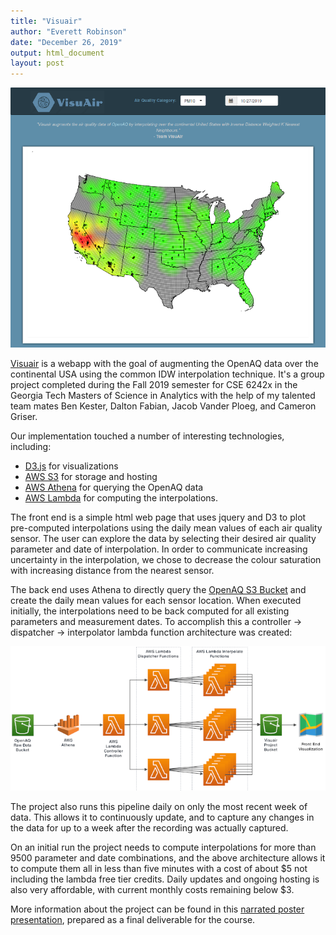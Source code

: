 ```yaml
---
title: "Visuair"
author: "Everett Robinson"
date: "December 26, 2019"
output: html_document
layout: post
---
```


[![visuair](/img/visuair.png)](http://visuair.s3-website-us-east-1.amazonaws.com/)

[Visuair](http://visuair.s3-website-us-east-1.amazonaws.com/) is a webapp with the goal of augmenting the OpenAQ data over the continental USA using the common IDW interpolation technique. It's a group project completed during the Fall 2019 semester for CSE 6242x in the Georgia Tech Masters of Science in Analytics with the help of my talented team mates Ben Kester, Dalton Fabian, Jacob Vander Ploeg, and Cameron Griser.

Our implementation touched a number of interesting technologies, including:
* [D3.js](https://d3js.org/) for visualizations
* [AWS S3](https://aws.amazon.com/s3/) for storage and hosting
* [AWS Athena](https://aws.amazon.com/athena/) for querying the OpenAQ data 
* [AWS Lambda](https://aws.amazon.com/lambda/) for computing the interpolations.

The front end is a simple html web page that uses jquery and D3 to plot pre-computed interpolations using the daily mean values of each air quality sensor. The user can explore the data by selecting their desired air quality parameter and date of interpolation. In order to communicate increasing uncertainty in the interpolation, we chose to decrease the colour saturation with increasing distance from the nearest sensor.

The back end uses Athena to directly query the [OpenAQ S3 Bucket](https://openaq-fetches.s3.amazonaws.com/index.html) and create the daily mean values for each sensor location. When executed initially, the interpolations need to be back computed for all existing parameters and measurement dates. To accomplish this a controller -> dispatcher -> interpolator lambda function architecture was created:

![lambda_arch](/img/2019-12-26-visuair/Visuair_Backend.png)

The project also runs this pipeline daily on only the most recent week of data. This allows it to continuously update, and to capture any changes in the data for up to a week after the recording was actually captured.

On an initial run the project needs to compute interpolations for more than 9500 parameter and date combinations, and the above architecture allows it to compute them all in less than five minutes with a cost of about $5 not including the lambda free tier credits. Daily updates and ongoing hosting is also very affordable, with current monthly costs remaining below $3.

More information about the project can be found in this [narrated poster presentation](https://www.youtube.com/watch?v=QflUNnPgxm4), prepared as a final deliverable for the course.